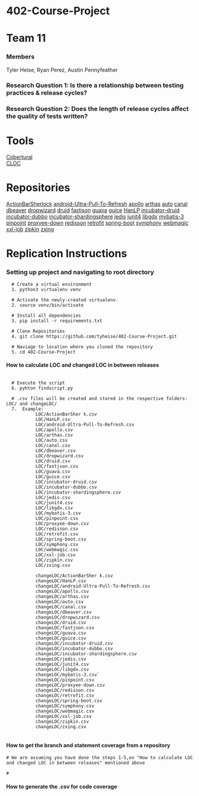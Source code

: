 # 402-Course-Project


Team 11
==============================

### Members
Tyler Heise, Ryan Perez, Austin Pennyfeather


 ### Research Question 1: Is there a relationship between testing practices & release cycles?
 ### Research Question 2: Does the length of release cycles affect the quality of tests written?
 
 Tools
==============================
 [Cobertural](https://cobertura.github.io/cobertura/) \
 [CLOC](http://cloc.sourceforge.net/)
 

Repositories
==============================
[ActionBarSherlock]()
[android-Ultra-Pull-To-Refresh]()
[apollo]()
[arthas]()
[auto]()
[canal]()
[dbeaver]()
[dropwizard]()
[druid]()
[fastjson]()
[guava]()
[guice]()
[HanLP]()
[incubator-druid]()
[incubator-dubbo]()
[incubator-shardingsphere]()
[jedis]()
[junit4]()
[libgdx]()
[mybatis-3]()
[pinpoint]()
[proxyee-down]()
[redisson]()
[retrofit]()
[spring-boot]()
[symphony]()
[webmagic]()
[xxl-job]()
[zipkin]()
[zxing]()


Replication Instructions
==============================


### Setting up project and navigating to root directory
```
  # Create a virtual environment
  1. python3 virtualenv venv
  
  # Activate the newly-created virtualenv.
  2. source venv/bin/activate
  
  # Install all dependencies
  3. pip install -r requirements.txt
  
  # Clone Repositories
  4. git clone https://github.com/tyheise/402-Course-Project.git
  
  # Naviage to location where you cloned the repository
  5. cd 402-Course-Project
```

#### How to calculate LOC and changed LOC in between releases

```
  
  # Execute the script
  6. pyhton findscript.py
  
  # .csv files will be created and stored in the respective folders: LOC/ and changeLOC/
  7.  Example:
           LOC/ActionBarSher k.csv
           LOC/HanLP.csv
           LOC/android-Ultra-Pull-To-Refresh.csv                  
           LOC/apollo.csv
           LOC/arthas.csv
           LOC/auto.csv
           LOC/canal.csv
           LOC/dbeaver.csv
           LOC/dropwizard.csv
           LOC/druid.csv
           LOC/fastjson.csv
           LOC/guava.csv
           LOC/guice.csv
           LOC/incubator-druid.csv
           LOC/incubator-dubbo.csv
           LOC/incubator-shardingsphere.csv
           LOC/jedis.csv
           LOC/junit4.csv
           LOC/libgdx.csv
           LOC/mybatis-3.csv
           LOC/pinpoint.csv
           LOC/proxyee-down.csv
           LOC/redisson.csv
           LOC/retrofit.csv
           LOC/spring-boot.csv
           LOC/symphony.csv
           LOC/webmagic.csv
           LOC/xxl-job.csv
           LOC/zipkin.csv
           LOC/zxing.csv
           
           changeLOC/ActionBarSher k.csv
           changeLOC/HanLP.csv
           changeLOC/android-Ultra-Pull-To-Refresh.csv
           changeLOC/apollo.csv
           changeLOC/arthas.csv
           changeLOC/auto.csv
           changeLOC/canal.csv
           changeLOC/dbeaver.csv
           changeLOC/dropwizard.csv
           changeLOC/druid.csv
           changeLOC/fastjson.csv
           changeLOC/guava.csv
           changeLOC/guice.csv
           changeLOC/incubator-druid.csv
           changeLOC/incubator-dubbo.csv
           changeLOC/incubator-shardingsphere.csv
           changeLOC/jedis.csv
           changeLOC/junit4.csv
           changeLOC/libgdx.csv
           changeLOC/mybatis-3.csv`
           changeLOC/pinpoint.csv
           changeLOC/proxyee-down.csv
           changeLOC/redisson.csv
           changeLOC/retrofit.csv
           changeLOC/spring-boot.csv
           changeLOC/symphony.csv
           changeLOC/webmagic.csv
           changeLOC/xxl-job.csv
           changeLOC/zipkin.csv
           changeLOC/zxing.csv
        
```

#### How to get the branch and statement coverage from a repository 

```
# We are assuming you have done the steps 1-5,on "How to calculate LOC and changed LOC in between releases" mentioned above

# 

```

#### How to generate the .csv for code coverage
```

```
